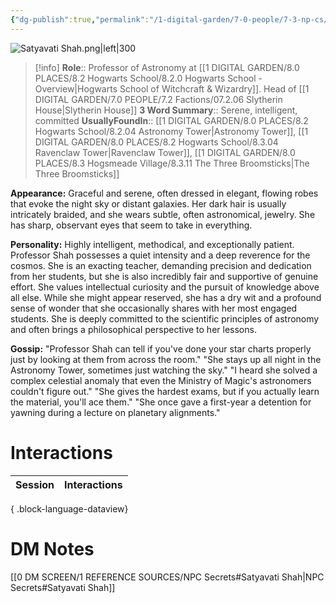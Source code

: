 ```yaml
---
{"dg-publish":true,"permalink":"/1-digital-garden/7-0-people/7-3-np-cs/satyavati-shah/","tags":["#person","hogwarts-faculty","hogwarts","professor","ravenclaw"]}
---
```


![Satyavati Shah.png|left|300](/img/user/1%20DIGITAL%20GARDEN/7.0%20PEOPLE/7.3%20NPCs/Headshots/Satyavati%20Shah.png)

>[!info] 
>**Role**:: Professor of Astronomy at [[1 DIGITAL GARDEN/8.0 PLACES/8.2 Hogwarts School/8.2.0 Hogwarts School - Overview\|Hogwarts School of Witchcraft & Wizardry]]. Head of [[1 DIGITAL GARDEN/7.0 PEOPLE/7.2 Factions/07.2.06 Slytherin House\|Slytherin House]]
>**3 Word Summary**:: Serene, intelligent, committed 
>**UsuallyFoundIn**:: [[1 DIGITAL GARDEN/8.0 PLACES/8.2 Hogwarts School/8.2.04 Astronomy Tower\|Astronomy Tower]], [[1 DIGITAL GARDEN/8.0 PLACES/8.2 Hogwarts School/8.3.04 Ravenclaw Tower\|Ravenclaw Tower]], [[1 DIGITAL GARDEN/8.0 PLACES/8.3 Hogsmeade Village/8.3.11 The Three Broomsticks\|The Three Broomsticks]]

**Appearance:** Graceful and serene, often dressed in elegant, flowing robes that evoke the night sky or distant galaxies. Her dark hair is usually intricately braided, and she wears subtle, often astronomical, jewelry. She has sharp, observant eyes that seem to take in everything.

**Personality:** Highly intelligent, methodical, and exceptionally patient. Professor Shah possesses a quiet intensity and a deep reverence for the cosmos. She is an exacting teacher, demanding precision and dedication from her students, but she is also incredibly fair and supportive of genuine effort. She values intellectual curiosity and the pursuit of knowledge above all else. While she might appear reserved, she has a dry wit and a profound sense of wonder that she occasionally shares with her most engaged students. She is deeply committed to the scientific principles of astronomy and often brings a philosophical perspective to her lessons.

**Gossip:** "Professor Shah can tell if you've done your star charts properly just by looking at them from across the room." "She stays up all night in the Astronomy Tower, sometimes just watching the sky." "I heard she solved a complex celestial anomaly that even the Ministry of Magic's astronomers couldn't figure out." "She gives the hardest exams, but if you actually learn the material, you'll ace them." "She once gave a first-year a detention for yawning during a lecture on planetary alignments."

# Interactions

| Session | Interactions |
| ------- | ------------ |

{ .block-language-dataview}


# DM Notes

[[0 DM SCREEN/1 REFERENCE SOURCES/NPC Secrets#Satyavati Shah\|NPC Secrets#Satyavati Shah]]
